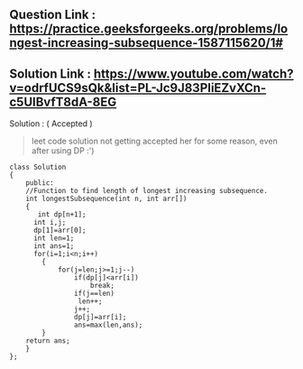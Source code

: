 ## Question Link : https://practice.geeksforgeeks.org/problems/longest-increasing-subsequence-1587115620/1# <br>

## Solution Link : https://www.youtube.com/watch?v=odrfUCS9sQk&list=PL-Jc9J83PIiEZvXCn-c5UIBvfT8dA-8EG <br>


Solution : ( Accepted )

> leet code solution not getting accepted her for some reason, even after using DP :')


```
class Solution
{
    public:
    //Function to find length of longest increasing subsequence.
    int longestSubsequence(int n, int arr[])
    {
       int dp[n+1];
      int i,j;
      dp[1]=arr[0];
      int len=1;
      int ans=1;
      for(i=1;i<n;i++)
        {
            for(j=len;j>=1;j--)
                if(dp[j]<arr[i])
                    break;
                if(j==len)
                 len++;
                j++;
                dp[j]=arr[i];
                ans=max(len,ans);
        }
    return ans;
    }
};
```
